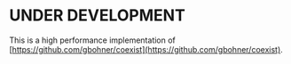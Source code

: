 # UNDER DEVELOPMENT

This is a high performance implementation of [https://github.com/gbohner/coexist](https://github.com/gbohner/coexist).
